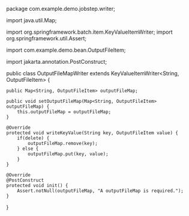 package com.example.demo.jobstep.writer;

import java.util.Map;

import org.springframework.batch.item.KeyValueItemWriter;
import org.springframework.util.Assert;

import com.example.demo.bean.OutputFileItem;

import jakarta.annotation.PostConstruct;

public class OutputFileMapWriter extends KeyValueItemWriter<String, OutputFileItem> {

	public Map<String, OutputFileItem> outputFileMap;
	
	public void setOutputFileMap(Map<String, OutputFileItem> outputFileMap) {
		this.outputFileMap = outputFileMap;
	}
	
	@Override
	protected void writeKeyValue(String key, OutputFileItem value) {
		if(delete) {
			outputFileMap.remove(key);
		} else {
			outputFileMap.put(key, value);
		}
	}

	@Override
	@PostConstruct
	protected void init() {
		Assert.notNull(outputFileMap, "A outputFileMap is required.");
	}

}
